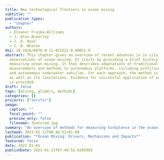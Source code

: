```yaml
---
title: New technological frontiers in ocean mixing
subtitle: ""
publication_types:
  - "chapter"
authors:
  - Eleanor Frajka-Williams
  - J. Alex Brearley
  - J. D. Nash
  - C. B. Whalen
doi: 10.1016/B978-0-12-821512-8.00021-9
abstract: This chapter gives an overview of recent advances in in situ
  observations of ocean mixing. It starts by providing a brief history of
  measuring ocean mixing. It then describes adaptations of traditional
  measurements and methods to autonomous platforms, including profiling floats
  and autonomous underwater vehicles. For each approach, the method is described
  as well as its limitations. Evidence for successful application of each method
  is provided.
draft: false
tags: [mixing, gliders, methods]
categories: []
projects: ["terific"]
image:
  caption: ""
  focal_point: ""
  preview_only: false
  filename: featured.jpg
summary: "An overview of methods for measuring turbulence in the ocean, including from profiling floats and gliders, microstructure sensors on autonomous vehicles, and micro-temperature on CTD profiles."
lastmod: 2023-01-21T08:46:52+01:00
publication: "*Ocean Mixing: Drivers, Mechanisms and Impacts*"
featured: false
date: 2022-01-01
publishDate: 2023-01-21T07:46:52.426599Z
---
```

